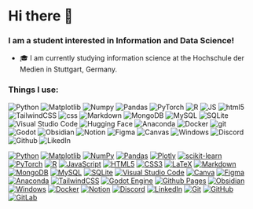 <h1> Hi there 👋 </h1>

<h3>I am a student interested in Information and Data Science!</h3>

<ul align="left">
  <li>🎓 I am currently studying information science at the Hochschule der Medien in Stuttgart, Germany.</li>
</ul>

<h3>Things I use:</h3>
<p>
  <img alt="Python" src="https://img.shields.io/badge/Python-3776AB?logo=python&logoColor=fff"/>
  <img alt="Matplotlib" src="https://custom-icon-badges.demolab.com/badge/Matplotlib-71D291?logo=matplotlib&logoColor=fff"/>
  <img alt="Numpy" src="https://img.shields.io/badge/NumPy-4DABCF?logo=numpy&logoColor=fff"/>
  <img alt="Pandas" src="https://img.shields.io/badge/Pandas-150458?logo=pandas&logoColor=fff"/>
  <img alt="PyTorch" src="https://img.shields.io/badge/PyTorch-%23EE4C2C.svg?style=flat&logo=PyTorch&logoColor=white"/>
  <img alt="R" src="https://img.shields.io/badge/R-%23276DC3.svg?logo=r&logoColor=white"/>
  <img alt="JS" src="https://img.shields.io/badge/JavaScript-F7DF1E?logo=javascript&logoColor=000"/>
  <img alt="html5" src="https://img.shields.io/badge/-HTML5-E34F26?style=flat-square&logo=html5&logoColor=white"/>
  <img alt="TailwindCSS" src="https://img.shields.io/badge/Tailwind%20CSS-%2338B2AC.svg?logo=tailwind-css&logoColor=white"/>
  <img alt="css" src="https://img.shields.io/badge/CSS-1572B6?logo=css3&logoColor=fff"/>
  <img alt="Markdown" src="https://img.shields.io/badge/Markdown-%23000000.svg?logo=markdown&logoColor=white"/>
  <img alt="MongoDB" src="https://img.shields.io/badge/-MongoDB-13aa52?style=flat-square&logo=mongodb&logoColor=white" />
  <img alt="MySQL" src="https://img.shields.io/badge/MySQL-4479A1?logo=mysql&logoColor=fff"/>
  <img alt="SQLite" src="https://img.shields.io/badge/SQLite-%2307405e.svg?logo=sqlite&logoColor=white"/>
  <img alt="Visual Studio Code" src="https://custom-icon-badges.demolab.com/badge/Visual%20Studio%20Code-0078d7.svg?logo=vsc&logoColor=white"/>
  <img alt="Hugging Face" src="https://img.shields.io/badge/Hugging%20Face-FFD21E?logo=huggingface&logoColor=000"/>
  <img alt="Anaconda" src="https://img.shields.io/badge/Anaconda-44A833?logo=anaconda&logoColor=fff"/>
  <img alt="Docker" src="https://img.shields.io/badge/-Docker-46a2f1?style=flat-square&logo=docker&logoColor=white" />
  <img alt="git" src="https://img.shields.io/badge/-Git-F05032?style=flat-square&logo=git&logoColor=white" />
  <img alt="Godot" src="https://img.shields.io/badge/Godot-%23FFFFFF.svg?logo=godot-engine"/>
  <img alt="Obsidian" src="https://img.shields.io/badge/Obsidian-%23483699.svg?&logo=obsidian&logoColor=white"/>
  <img alt="Notion" src="https://img.shields.io/badge/Notion-000?logo=notion&logoColor=fff"/>
  <img alt="Figma" src="https://img.shields.io/badge/Figma-F24E1E?logo=figma&logoColor=white"/>
  <img alt="Canvas" src="https://img.shields.io/badge/Canva-%2300C4CC.svg?style=flat&logo=Canva&logoColor=white"/>
  <img alt="Windows" src="https://custom-icon-badges.demolab.com/badge/Windows-0078D6?logo=windows11&logoColor=white"/>
  <img alt="Discord" src="https://img.shields.io/badge/Discord-%235865F2.svg?&logo=discord&logoColor=white"/>
  <img alt="Github" src="https://img.shields.io/badge/GitHub-%23121011.svg?logo=github&logoColor=white"/>
  <img alt="LikedIn" src="https://custom-icon-badges.demolab.com/badge/LinkedIn-0A66C2?logo=linkedin-white&logoColor=fff"/>
</p>


[![Python](https://img.shields.io/badge/Python-3776AB?style=flat&logo=python&logoColor=fff)](https://img.shields.io/badge/Python-3776AB?logo=python&logoColor=fff)
[![Matplotlib](https://img.shields.io/badge/Matplotlib-%23ffffff.svg?style=flat&logo=Matplotlib&logoColor=black)](https://img.shields.io/badge/Matplotlib-%23ffffff.svg?style=flat&logo=Matplotlib&logoColor=black)
[![NumPy](https://img.shields.io/badge/numpy-%23013243.svg?style=flat&logo=numpy&logoColor=white)](https://img.shields.io/badge/numpy-%23013243.svg?style=flat&logo=numpy&logoColor=white)
[![Pandas](https://img.shields.io/badge/pandas-%23150458.svg?style=flat&logo=pandas&logoColor=white)](https://img.shields.io/badge/pandas-%23150458.svg?style=flat&logo=pandas&logoColor=white)
[![Plotly](https://img.shields.io/badge/Plotly-%233F4F75.svg?style=flat&logo=plotly&logoColor=white)](https://img.shields.io/badge/Plotly-%233F4F75.svg?style=flat&logo=plotly&logoColor=white)
[![scikit-learn](https://img.shields.io/badge/scikit--learn-%23F7931E.svg?style=flat&logo=scikit-learn&logoColor=white)](https://img.shields.io/badge/scikit--learn-%23F7931E.svg?style=flat&logo=scikit-learn&logoColor=white)
[![PyTorch](https://img.shields.io/badge/PyTorch-%23EE4C2C.svg?style=flat&logo=PyTorch&logoColor=white)](https://img.shields.io/badge/PyTorch-%23EE4C2C.svg?style=flat&logo=PyTorch&logoColor=white)
[![R](https://img.shields.io/badge/r-%23276DC3.svg?style=flat&logo=r&logoColor=white)](https://img.shields.io/badge/r-%23276DC3.svg?style=flat&logo=r&logoColor=white)
[![JavaScript](https://img.shields.io/badge/javascript-%23323330.svg?style=flat&logo=javascript&logoColor=%23F7DF1E)](https://img.shields.io/badge/javascript-%23323330.svg?style=flat&logo=javascript&logoColor=%23F7DF1E)
[![HTML5](https://img.shields.io/badge/html5-%23E34F26.svg?style=flat&logo=html5&logoColor=white)](https://img.shields.io/badge/html5-%23E34F26.svg?style=flat&logo=html5&logoColor=white)
[![CSS3](https://img.shields.io/badge/css3-%231572B6.svg?style=flat&logo=css3&logoColor=white)](https://img.shields.io/badge/css3-%231572B6.svg?style=flat&logo=css3&logoColor=white)
[![LaTeX](https://img.shields.io/badge/latex-%23008080.svg?style=flat&logo=latex&logoColor=white)](https://img.shields.io/badge/latex-%23008080.svg?style=flat&logo=latex&logoColor=white)
[![Markdown](https://img.shields.io/badge/markdown-%23000000.svg?style=flat&logo=markdown&logoColor=white)](https://img.shields.io/badge/markdown-%23000000.svg?style=flat&logo=markdown&logoColor=white)
[![MongoDB](https://img.shields.io/badge/MongoDB-%234ea94b.svg?style=flat&logo=mongodb&logoColor=white)](https://img.shields.io/badge/MongoDB-%234ea94b.svg?style=flat&logo=mongodb&logoColor=white)
[![MySQL](https://img.shields.io/badge/mysql-4479A1.svg?style=flat&logo=mysql&logoColor=white)](https://img.shields.io/badge/mysql-4479A1.svg?style=flat&logo=mysql&logoColor=white)
[![SQLite](https://img.shields.io/badge/sqlite-%2307405e.svg?style=flat&logo=sqlite&logoColor=white)](https://img.shields.io/badge/sqlite-%2307405e.svg?style=flat&logo=sqlite&logoColor=white)
[![Visual Studio Code](https://img.shields.io/badge/Visual%20Studio%20Code-0078d7.svg?style=flat&logo=visual-studio-code&logoColor=white)](https://img.shields.io/badge/Visual%20Studio%20Code-0078d7.svg?style=flat&logo=visual-studio-code&logoColor=white)
[![Canva](https://img.shields.io/badge/Canva-%2300C4CC.svg?style=flat&logo=Canva&logoColor=white)](https://img.shields.io/badge/Canva-%2300C4CC.svg?style=flat&logo=Canva&logoColor=white)
[![Figma](https://img.shields.io/badge/figma-%23F24E1E.svg?style=flat&logo=figma&logoColor=white)](https://img.shields.io/badge/figma-%23F24E1E.svg?style=flat&logo=figma&logoColor=white)
[![Anaconda](https://img.shields.io/badge/Anaconda-%2344A833.svg?style=flat&logo=anaconda&logoColor=white)](https://img.shields.io/badge/Anaconda-%2344A833.svg?style=flat&logo=anaconda&logoColor=white)
[![TailwindCSS](https://img.shields.io/badge/tailwindcss-%2338B2AC.svg?style=flat&logo=tailwind-css&logoColor=white)](https://img.shields.io/badge/tailwindcss-%2338B2AC.svg?style=flat&logo=tailwind-css&logoColor=white)
[![Godot Engine](https://img.shields.io/badge/GODOT-%23FFFFFF.svg?style=flat&logo=godot-engine)](https://img.shields.io/badge/GODOT-%23FFFFFF.svg?style=flat&logo=godot-engine)
[![Github Pages](https://img.shields.io/badge/github%20pages-121013?style=flat&logo=github&logoColor=white)](https://img.shields.io/badge/github%20pages-121013?style=flat&logo=github&logoColor=white)
[![Obsidian](https://img.shields.io/badge/Obsidian-%23483699.svg?style=flat&logo=obsidian&logoColor=white)](https://img.shields.io/badge/Obsidian-%23483699.svg?style=flat&logo=obsidian&logoColor=white)
[![Windows](https://img.shields.io/badge/Windows-0078D6?style=flat&logo=windows&logoColor=white)](https://img.shields.io/badge/Windows-0078D6?style=flat&logo=windows&logoColor=white)
[![Docker](https://img.shields.io/badge/docker-%230db7ed.svg?style=flat&logo=docker&logoColor=white)](https://img.shields.io/badge/docker-%230db7ed.svg?style=flat&logo=docker&logoColor=white)
[![Notion](https://img.shields.io/badge/Notion-%23000000.svg?style=flat&logo=notion&logoColor=white)](https://img.shields.io/badge/Notion-%23000000.svg?style=flat&logo=notion&logoColor=white)
[![Discord](https://img.shields.io/badge/Discord-%235865F2.svg?style=flat&logo=discord&logoColor=white)](https://img.shields.io/badge/Discord-%235865F2.svg?style=flat&logo=discord&logoColor=white)
[![LinkedIn](https://img.shields.io/badge/linkedin-%230077B5.svg?style=flat&logo=linkedin&logoColor=white)](https://img.shields.io/badge/linkedin-%230077B5.svg?style=flat&logo=linkedin&logoColor=white)
[![Git](https://img.shields.io/badge/git-%23F05033.svg?style=flat&logo=git&logoColor=white)](https://img.shields.io/badge/git-%23F05033.svg?style=flat&logo=git&logoColor=white)
[![GitHub](https://img.shields.io/badge/github-%23121011.svg?style=flat&logo=github&logoColor=white)](https://img.shields.io/badge/github-%23121011.svg?style=flat&logo=github&logoColor=white)
[![GitLab](https://img.shields.io/badge/gitlab-%23181717.svg?style=flat&logo=gitlab&logoColor=white)](https://img.shields.io/badge/gitlab-%23181717.svg?style=flat&logo=gitlab&logoColor=white)
